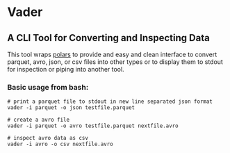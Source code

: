 # Vader
## A CLI Tool for Converting and Inspecting Data

This tool wraps [polars](https://github.com/pola-rs/polars) to provide and easy and clean interface to convert parquet, avro, json, or csv files into other types or to display them to stdout for inspection or piping into another tool.

### Basic usage from bash:
```
# print a parquet file to stdout in new line separated json format
vader -i parquet -o json testfile.parquet

# create a avro file
vader -i parquet -o avro testfile.parquet nextfile.avro

# inspect avro data as csv
vader -i avro -o csv nextfile.avro
